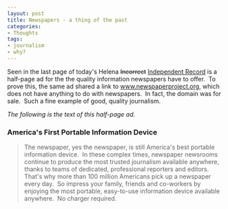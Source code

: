 ```yaml
---
layout: post
title: Newspapers - a thing of the past
categories:
- Thoughts
tags:
- journalism
- why?
---
```

Seen in the last page of today's Helena <del>Incorrect</del> [Independent Record](http://helenair.com/) is a half-page ad for the the quality information newspapers have to offer.  To prove this, the same ad shared a link to www.newspaperproject.org, which does not have anything to do with newspapers.  In fact, the domain was for sale.  Such a fine example of good, quality journalism.

<!--more-->

*The following is the text of this half-page ad.*

### America's First Portable Information Device
>    The newspaper, yes the newspaper, is still America's best portable information device.  In these complex times, newspaper newsrooms continue to produce the most trusted journalism available anywhere, thanks to teams of dedicated, professional reporters and editors. That's why more than 100 million Americans pick up a newspaper every day.  So impress your family, friends and co-workers by enjoying the most portable, easy-to-use information device available anywhere.  No charger required.
